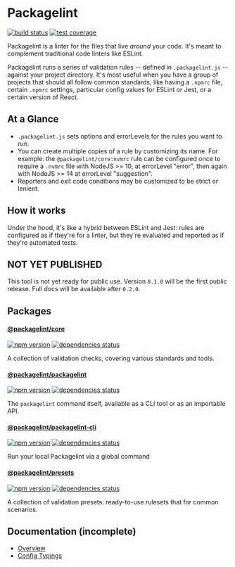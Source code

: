 # Packagelint

[![build status](https://github.com/spautz/packagelint/workflows/CI/badge.svg)](https://github.com/spautz/packagelint/actions)
[![test coverage](https://img.shields.io/coveralls/github/spautz/packagelint/main.svg)](https://coveralls.io/github/spautz/packagelint?branch=main)

Packagelint is a linter for the files that live _around_ your code. It's meant to complement traditional code linters
like ESLint.

Packagelint runs a series of validation rules -- defined in `.packagelint.js` -- against your project directory.
It's most useful when you have a group of projects that should all follow common standards, like having a `.npmrc`
file, certain `.npmrc` settings, particular config values for ESLint or Jest, or a certain version of React.

## At a Glance

- `.packagelint.js` sets options and errorLevels for the rules you want to run.
- You can create multiple copies of a rule by customizing its name. For example: the `@packagelint/core:nvmrc` rule can
  be configured once to require a `.nvmrc` file with NodeJS >= 10, at errorLevel "error", then again with NodeJS >= 14
  at errorLevel "suggestion".
- Reporters and exit code conditions may be customized to be strict or lenient.

## How it works

Under the hood, it's like a hybrid between ESLint and Jest: rules are configured as if they're for a linter, but
they're evaluated and reported as if they're automated tests.

## NOT YET PUBLISHED

This tool is not yet ready for public use. Version `0.1.0` will be the first public release. Full docs will be available
after `0.2.0`.

## Packages

#### [@packagelint/core](./packages/core/)

[![npm version](https://img.shields.io/npm/v/@packagelint/core.svg)](https://www.npmjs.com/package/@packagelint/core)
[![dependencies status](https://img.shields.io/david/spautz/packagelint.svg?path=packages/core)](https://david-dm.org/spautz/packagelint?path=packages/core)

A collection of validation checks, covering various standards and tools.

#### [@packagelint/packagelint](./packages/packagelint/)

[![npm version](https://img.shields.io/npm/v/@packagelint/packagelint.svg)](https://www.npmjs.com/package/@packagelint/packagelint)
[![dependencies status](https://img.shields.io/david/spautz/packagelint.svg?path=packages/packagelint)](https://david-dm.org/spautz/packagelint?path=packages/packagelint)

The `packagelint` command itself, available as a CLI tool or as an importable API.

#### [@packagelint/packagelint-cli](./packages/packagelint-cli/)

[![npm version](https://img.shields.io/npm/v/@packagelint/packagelint-cli.svg)](https://www.npmjs.com/package/@packagelint/packagelint-cli)
[![dependencies status](https://img.shields.io/david/spautz/packagelint.svg?path=packages/packagelint-cli)](https://david-dm.org/spautz/packagelint?path=packages/packagelint-cli)

Run your local Packagelint via a global command

#### [@packagelint/presets](./packages/presets/)

[![npm version](https://img.shields.io/npm/v/@packagelint/presets.svg)](https://www.npmjs.com/package/@packagelint/presets)
[![dependencies status](https://img.shields.io/david/spautz/packagelint.svg?path=packages/presets)](https://david-dm.org/spautz/packagelint?path=packages/presets)

A collection of validation presets: ready-to-use rulesets that for common scenarios.

## Documentation (incomplete)

- [Overview](./docs/README.md)
- [Config Typings](./docs/configs-and-typings.md)

